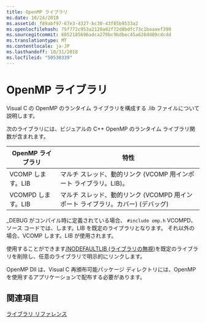 ```yaml
---
title: OpenMP ライブラリ
ms.date: 10/24/2018
ms.assetid: f89abf97-67e3-4327-bc30-43f85b9533a2
ms.openlocfilehash: 75f772c953a2120a02f72d8bdfc73c1baaaef390
ms.sourcegitcommit: 6052185696adca270bc9bdbec45a626dd89cdcdd
ms.translationtype: MT
ms.contentlocale: ja-JP
ms.lasthandoff: 10/31/2018
ms.locfileid: "50530339"
---
```

# <a name="openmp-libraries"></a>OpenMP ライブラリ

Visual C の OpenMP のランタイム ライブラリを構成する .lib ファイルについて説明します。

次のライブラリには、ビジュアルの C++ OpenMP のランタイム ライブラリ関数が含まれます。

|OpenMP ライブラリ|特性|
|------------------------------|---------------------|
|VCOMP します。LIB|マルチ スレッド、動的リンク (VCOMP 用インポート ライブラリ。LIB)。|
|VCOMPD します。LIB|マルチ スレッド、動的リンク (VCOMPD 用インポート ライブラリ。カバー) (デバッグ)|

_DEBUG がコンパイル時に定義されている場合、 `#include omp.h` VCOMPD、ソース コードでは、します。LIB を既定のライブラリとなります。 それ以外の場合、VCOMP します。LIB が使用されます。

使用することができます[/NODEFAULTLIB (ライブラリの無視)](../../../build/reference/nodefaultlib-ignore-libraries.md)を既定のライブラリを削除し、任意のライブラリで明示的にリンクします。

OpenMP Dll は、Visual C 再頒布可能パッケージ ディレクトリには、OpenMP を使用するアプリケーションで配布する必要があります。

## <a name="see-also"></a>関連項目

[ライブラリ リファレンス](openmp-library-reference.md)
